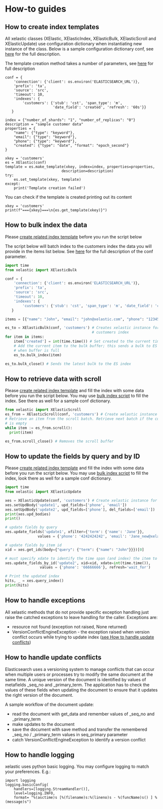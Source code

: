 # How-to guides
## How to create index templates
All xelastic classes (XElastic, XElasticIndex, XElasticBulk, XElasticScroll and XElasticUpdate)
use configuration dictionary when instantiating new instance of the class.
Below is a sample configuration dictionary conf,
see [here](reference.md#src.xelastic.XElastic.__init__) for the full description.

The template creation method takes a number of parameters, see [here](reference.md#src.xelastic.XElastic.make_template)
for full description
```
conf = {
    'connection': {'client': os.environ('ELASTICSEARCH_URL')},
    'prefix': 'ta',
    'source': 'src',
    'timeout': 10,
    'indexes': {
        'customers': {'stub': 'cst', 'span_type': 'm',
                      'date_field': 'created', 'refresh': '60s'}}
   }

index = {"number_of_shards": "1", "number_of_replicas": "0"}
description = "sample customer data"
properties = {
    "name": {"type": "keyword"},
    "email": {"type": "keyword"},
    "phone": {"type": "keyword"},
    "created": {"type": "date", "format": "epoch_second"}
}

xkey = 'customers'
es = XElastic(conf)
template = es.make_template(xkey, index=index, properties=properties,
                          description=description)
try:
    es.set_template(xkey, template)
except:
    print('Template creation failed')
```

You can check if the template is created printing out its content
```
xkey = 'customers'
print(f"==={xkey}===\n{es.get_template(xkey)}")
```

## How to bulk index the data
Please [create related index template](#how-to-create-index-templates) before you run the script below

The script below will batch index to the customers index the data you will provide in the items list below.
See [here](reference.md#src.xelastic.XElastic.__init__) for the full description of the conf parameter.

```python
import time
from xelastic import XElasticBulk

conf = {
    'connection': {'client': os.environ('ELASTICSEARCH_URL')},
    'prefix': 'ta',
    'source': 'src',
    'timeout': 10,
    'indexes': {
        'customers': {'stub': 'cst', 'span_type': 'm', 'date_field': 'created'}}
   }

items = [{"name": "John", "email": "john@xelastic.com", "phone": "12345678"}, ...]

es_to = XElasticBulk(conf, 'customers') # Creates xelastic instance for
                                        # customers index
for item in items:
    item['created'] = int(time.time()) # Set created to the current timestamp
    # Add the current item to the bulk buffer; this sends a bulk to ES index
    # when buffer is full
    es_to.bulk_index(item)

es_to.bulk_close() # Sends the latest bulk to the ES index
```

## How to retrieve data with scroll
Please [create related index template](#how-to-create-index-templates) and fill
the index with some data before you run the script below.
You may use [bulk index script](#how-to-bulk-index-the-data) to fill the index.
See there as well for a sample conf dictionary.

```python
from xelastic import XElasticScroll
es_from = XElasticScroll(conf, 'customers') # Create xelastic instance for customers index
# Retrieve an item from the scroll batch. Retrieve next batch if the current one
# is empty
while item := es_from.scroll():
  print(item)

es_from.scroll_close() # Removes the scroll buffer
```
## How to update the fields by query and by ID
Please [create related index template](#how-to-create-index-templates) and fill
the index with some data before you run the script below.
You may use [bulk index script](#how-to-bulk-index-the-data) to fill the index,
look there as well for a sample conf dictionary.

```python
import time
from xelastic import XElasticUpdate

xes = XElasticUpdate(conf, 'customers') # Create xelastic instance for customers index
xes.setUpdBody('update1', upd_fields=['phone', 'email'])
xes.setUpdBody('update2', upd_fields=['phone'], del_fields=['email'])
print(xes.upd_bodies)
print()

# update fields by query
xes.update_fields('update1', xfilter={'term': {'name': 'Jane'}},
               values = {'phone': '4242424242', 'email': 'Jane_new@xelastic.com'})

# update fields by item id
xid = xes.get_ids(body={"query": {"term": {"name": "John"}}})[0]

# must specify xdate to identify the time span (and index) the item to update is located
xes.update_fields_by_id('update2', xid=xid, xdate=int(time.time()),
                values = {'phone': '66666666'}, refresh='wait_for')

# Print the updated index
hits, _ = xes.query_index()
print(hits)
```
## How to handle exceptions
All xelastic methods that do not provide specific exception handling just raise the catched exceptions to leave handling for the caller.
Exceptions are:

* resource not found (exception not raised, None returned)
* VersionConflictEngineException - the exception raised when version conflict occurs while trying to update index ([see How to handle update conflicts](#how-to-handle-update-conflicts))

## How to handle update conflicts
Elasticsearch uses a versioning system to manage conflicts that can occur when multiple users or processes
try to modify the same document at the same time. A unique version of the document is identified by values of 
metafields _seq_no and _primary_term. The application has to check the values of these fields
when updating the document to ensure that it updates the right version of the document.

A sample workflow of the document update:

* read the document with get_data and remember values of _seq_no and _primary_term
* make updates to the document
* save the document with save method and transfer the remembered _seq_no / _primary_term
values in seq_primary parameter
* catch VersionConflictEngineException to identify a version conflict 

## How to handle logging
xelastic uses python basic logging. You may configure logging to match your preferences.
E.g.:
```
import logging
logging.basicConfig(
    handlers=[logging.StreamHandler()],
    level=logging.INFO,
    format= "%(asctime)s [%(filename)s:%(lineno)s - %(funcName)s() ] %(message)s")
```
